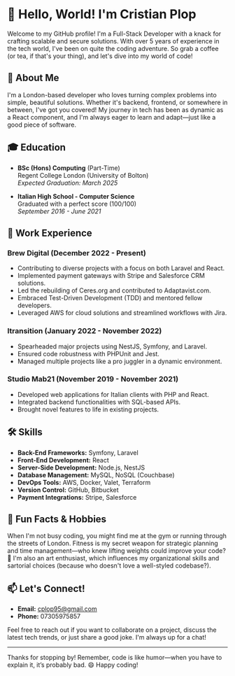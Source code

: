 # 👋 Hello, World! I'm Cristian Plop

Welcome to my GitHub profile! I'm a Full-Stack Developer with a knack for crafting scalable and secure solutions. With over 5 years of experience in the tech world, I've been on quite the coding adventure. So grab a coffee (or tea, if that's your thing), and let's dive into my world of code!

## 🚀 About Me

I'm a London-based developer who loves turning complex problems into simple, beautiful solutions. Whether it's backend, frontend, or somewhere in between, I've got you covered! My journey in tech has been as dynamic as a React component, and I'm always eager to learn and adapt—just like a good piece of software.

## 🎓 Education

- **BSc (Hons) Computing** (Part-Time)  
  Regent College London (University of Bolton)  
  *Expected Graduation: March 2025*

- **Italian High School - Computer Science**  
  Graduated with a perfect score (100/100)  
  *September 2016 - June 2021*

## 💼 Work Experience

### Brew Digital (December 2022 - Present)
- Contributing to diverse projects with a focus on both Laravel and React.
- Implemented payment gateways with Stripe and Salesforce CRM solutions.
- Led the rebuilding of Ceres.org and contributed to Adaptavist.com.
- Embraced Test-Driven Development (TDD) and mentored fellow developers.
- Leveraged AWS for cloud solutions and streamlined workflows with Jira.

### Itransition (January 2022 - November 2022)
- Spearheaded major projects using NestJS, Symfony, and Laravel.
- Ensured code robustness with PHPUnit and Jest.
- Managed multiple projects like a pro juggler in a dynamic environment.

### Studio Mab21 (November 2019 - November 2021)
- Developed web applications for Italian clients with PHP and React.
- Integrated backend functionalities with SQL-based APIs.
- Brought novel features to life in existing projects.

## 🛠️ Skills

- **Back-End Frameworks:** Symfony, Laravel
- **Front-End Development:** React
- **Server-Side Development:** Node.js, NestJS
- **Database Management:** MySQL, NoSQL (Couchbase)
- **DevOps Tools:** AWS, Docker, Valet, Terraform
- **Version Control:** GitHub, Bitbucket
- **Payment Integrations:** Stripe, Salesforce

## 🌟 Fun Facts & Hobbies

When I'm not busy coding, you might find me at the gym or running through the streets of London. Fitness is my secret weapon for strategic planning and time management—who knew lifting weights could improve your code? 🎨 I'm also an art enthusiast, which influences my organizational skills and sartorial choices (because who doesn't love a well-styled codebase?).

## 📫 Let's Connect!

- **Email:** cplop95@gmail.com
- **Phone:** 07305975857

Feel free to reach out if you want to collaborate on a project, discuss the latest tech trends, or just share a good joke. I'm always up for a chat!

---

Thanks for stopping by! Remember, code is like humor—when you have to explain it, it’s probably bad. 😄 Happy coding!

